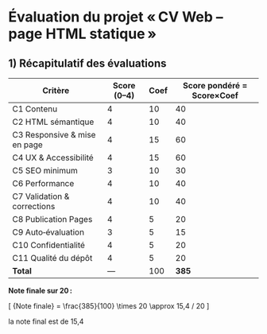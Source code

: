 # Évaluation du projet « CV Web – page HTML statique »

## 1) Récapitulatif des évaluations

| Critère                         | Score (0–4) | Coef | Score pondéré = Score×Coef |
|---------------------------------|-------------|------|----------------------------|
| C1 Contenu                       | 4           | 10   | 40                         |
| C2 HTML sémantique               | 4           | 10   | 40                         |
| C3 Responsive & mise en page     | 4           | 15   | 60                         |
| C4 UX & Accessibilité            | 4           | 15   | 60                         |
| C5 SEO minimum                   | 3           | 10   | 30                         |
| C6 Performance                   | 4           | 10   | 40                         |
| C7 Validation & corrections      | 4           | 10   | 40                         |
| C8 Publication Pages             | 4           | 5    | 20                         |
| C9 Auto‑évaluation               | 3           | 5    | 15                         |
| C10 Confidentialité              | 4           | 5    | 20                         |
| C11 Qualité du dépôt             | 4           | 5    | 20                         |
| **Total**                        | —           | 100  | **385**                    |

**Note finale sur 20 :**

\[
{Note finale} = \frac{385}{100} \times 20 \approx 15,4 / 20
\]

la note final est de 15,4